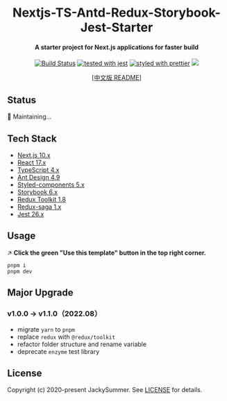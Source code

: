 <h1 align="center">
   Nextjs-TS-Antd-Redux-Storybook-Jest-Starter
</h1>

<h4 align="center">
  A starter project for Next.js applications for faster build
</h4>

<div align="center">

[![Build Status](https://travis-ci.com/Jacky-Summer/nextjs-ts-antd-redux-storybook-starter.svg?branch=master)](https://travis-ci.com/Jacky-Summer/nextjs-ts-antd-redux-storybook-starter) [![tested with jest](https://img.shields.io/badge/tested_with-jest-99424f.svg)](https://github.com/facebook/jest) [![styled with prettier](https://img.shields.io/badge/styled_with-prettier-ff69b4.svg)](https://github.com/prettier/prettier) ![](https://img.shields.io/github/license/Jacky-Summer/nextjs-ts-antd-redux-storybook-starter)

</div>

<div align="center">
  <a href="https://github.com/Jacky-Summer/nextjs-ts-antd-redux-storybook-starter/blob/master/README_CN.md" target="_self">[中文版 README]</a>
</div>

## Status

🚧 Maintaining...

## Tech Stack

- [Next.js 10.x](https://nextjs.org/)
- [React 17.x](https://reactjs.org/)
- [TypeScript 4.x](https://www.typescriptlang.org/)
- [Ant Design 4.9](https://ant.design/index-cn)
- [Styled-components 5.x](https://styled-components.com/)
- [Storybook 6.x](https://storybook.js.org/)
- [Redux Toolkit 1.8](https://redux-toolkit.js.org/)
- [Redux-saga 1.x](https://redux-saga.js.org/)
- [Jest 26.x](https://styled-components.com/)

## Usage

↗️ **Click the green "Use this template" button in the top right corner.**

```
pnpm i
pnpm dev
```

## Major Upgrade

### v1.0.0 -> v1.1.0（2022.08）

- migrate `yarn` to `pnpm`
- replace `redux` with `@redux/toolkit`
- refactor folder structure and rename variable
- deprecate `enzyme` test library

## License

Copyright (c) 2020-present JackySummer. See [LICENSE](./LICENSE) for details.
